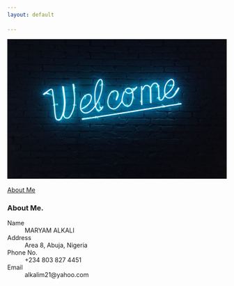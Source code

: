 ```yaml
---
layout: default

---
```


![alt](assets/images/frontimage.jpg)

[About Me](./another-page.html)





### About Me.

<dl>
<dt>Name</dt>
<dd>MARYAM ALKALI</dd>
<dt>Address</dt>
<dd>Area 8,  Abuja, Nigeria</dd>
<dt>Phone No.</dt>
<dd>+234 803 827 4451</dd>
<dt>Email</dt>
<dd>alkalim21@yahoo.com</dd>
</dl>

